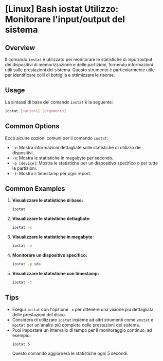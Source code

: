 # [Linux] Bash iostat Utilizzo: Monitorare l'input/output del sistema

## Overview
Il comando `iostat` è utilizzato per monitorare le statistiche di input/output dei dispositivi di memorizzazione e delle partizioni, fornendo informazioni utili sulle prestazioni del sistema. Questo strumento è particolarmente utile per identificare colli di bottiglia e ottimizzare le risorse.

## Usage
La sintassi di base del comando `iostat` è la seguente:

```bash
iostat [options] [arguments]
```

## Common Options
Ecco alcune opzioni comuni per il comando `iostat`:

- `-x`: Mostra informazioni dettagliate sulle statistiche di utilizzo dei dispositivi.
- `-m`: Mostra le statistiche in megabyte per secondo.
- `-p [device]`: Mostra le statistiche per un dispositivo specifico o per tutte le partizioni.
- `-t`: Mostra il timestamp per ogni report.

## Common Examples

1. **Visualizzare le statistiche di base:**
   ```bash
   iostat
   ```

2. **Visualizzare le statistiche dettagliate:**
   ```bash
   iostat -x
   ```

3. **Visualizzare le statistiche in megabyte:**
   ```bash
   iostat -m
   ```

4. **Monitorare un dispositivo specifico:**
   ```bash
   iostat -p sda
   ```

5. **Visualizzare le statistiche con timestamp:**
   ```bash
   iostat -t
   ```

## Tips
- Esegui `iostat` con l'opzione `-x` per ottenere una visione più dettagliata delle prestazioni del disco.
- Considera di utilizzare `iostat` insieme ad altri strumenti come `vmstat` e `mpstat` per un'analisi più completa delle prestazioni del sistema.
- Puoi impostare un intervallo di tempo per il monitoraggio continuo, ad esempio:
  ```bash
  iostat 5
  ```
  Questo comando aggiornerà le statistiche ogni 5 secondi.